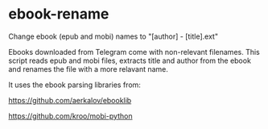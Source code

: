 # ebook-rename
Change ebook (epub and mobi) names to "[author] - [title].ext"

Ebooks downloaded from Telegram come with non-relevant filenames. This script reads epub and mobi files, extracts title and author from the ebook and renames the file with a more relavant name.

It uses the ebook parsing libraries from:

https://github.com/aerkalov/ebooklib

https://github.com/kroo/mobi-python
